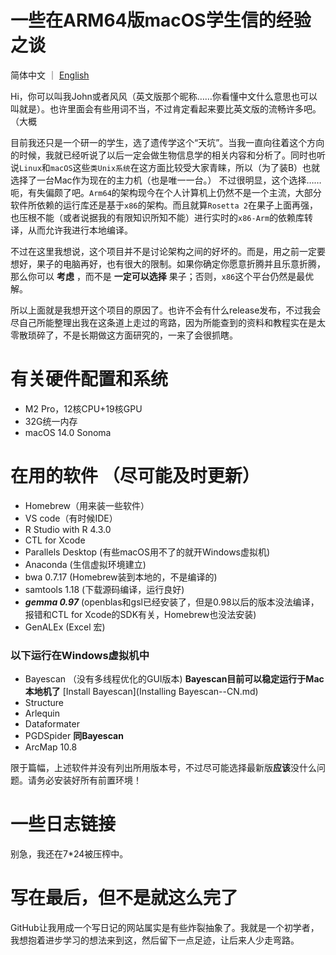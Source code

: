 # 一些在ARM64版macOS学生信的经验之谈

  简体中文 ｜ [English](README.md)

  Hi，你可以叫我John或者风风（英文版那个昵称……你看懂中文什么意思也可以叫就是）。也许里面会有些用词不当，不过肯定看起来要比英文版的流畅许多吧。（大概

  目前我还只是一个研一的学生，选了遗传学这个“天坑”。当我一直向往着这个方向的时候，我就已经听说了以后一定会做生物信息学的相关内容和分析了。同时也听说`Linux`和`macOS`这些`类Unix系统`在这方面比较受大家青睐，所以（为了装B）也就选择了一台Mac作为现在的主力机（也是唯一一台。）
  不过很明显，这个选择……呃，有失偏颇了吧。`Arm64`的架构现今在个人计算机上仍然不是一个主流，大部分软件所依赖的运行库还是基于`x86`的架构。而且就算`Rosetta 2`在果子上面再强，也压根不能（或者说据我的有限知识所知不能）进行实时的`x86-Arm`的依赖库转译，从而允许我进行本地编译。

  不过在这里我想说，这个项目并不是讨论架构之间的好坏的。而是，用之前一定要想好，果子的电脑再好，也有很大的限制。如果你确定你愿意折腾并且乐意折腾，那么你可以 **考虑** ，而不是 **一定可以选择** 果子；否则，`x86`这个平台仍然是最优解。

  所以上面就是我想开这个项目的原因了。也许不会有什么release发布，不过我会尽自己所能整理出我在这条道上走过的弯路，因为所能查到的资料和教程实在是太零散琐碎了，不是长期做这方面研究的，一来了会很抓瞎。

# 有关硬件配置和系统

- M2 Pro，12核CPU+19核GPU
- 32G统一内存
- macOS 14.0 Sonoma

# 在用的软件 （尽可能及时更新）

- Homebrew（用来装一些软件）
- VS code（有时候IDE）
- R Studio with R 4.3.0
- CTL for Xcode
- Parallels Desktop (有些macOS用不了的就开Windows虚拟机)
- Anaconda (生信虚拟环境建立)
- bwa 0.7.17 (Homebrew装到本地的，不是编译的)
- samtools 1.18 (下载源码编译，运行良好)
- ***gemma 0.97*** (openblas和gsl已经安装了，但是0.98以后的版本没法编译，报错和CTL for Xcode的SDK有关，Homebrew也没法安装)
- GenALEx (Excel 宏)

### 以下运行在Windows虚拟机中
- Bayescan （没有多线程优化的GUI版本) **Bayescan目前可以稳定运行于Mac本地机了** [Install Bayescan](Installing Bayescan--CN.md)
- Structure 
- Arlequin 
- Dataformater 
- PGDSpider **同Bayescan**
- ArcMap 10.8

限于篇幅，上述软件并没有列出所用版本号，不过尽可能选择最新版**应该**没什么问题。请务必安装好所有前置环境！

# 一些日志链接

别急，我还在7*24被压榨中。

# 写在最后，但不是就这么完了

GitHub让我用成一个写日记的网站属实是有些炸裂抽象了。我就是一个初学者，我想抱着进步学习的想法来到这，然后留下一点足迹，让后来人少走弯路。
